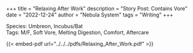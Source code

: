 +++
title = "Relaxing After Work"
description = "Story Post: Contains Vore"
date = "2022-12-24"
author = "Nebula System"
tags = "Writing"
+++

Species: Umbreon, Incubus/Bat \
Tags: M/F, Soft Vore, Melting Digestion, Comfort, Aftercare

{{< embed-pdf url="../../../pdfs/Relaxing_After_Work.pdf" >}}